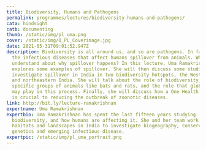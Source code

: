 ```yaml
---
title: Biodiversity, Humans and Pathogens
permalink: programmes/lectures/biodiversity-humans-and-pathogens/
cata: hindsight
catb: documenting
thumb: /static/img/pl_uma.png
cover: /static/img/Q_PL_Coverimage.jpg
date: 2021-05-31T09:01:52.947Z
description: Biodiversity is all around us, and so are pathogens. In fact 70% of
  the infectious diseases that affect humans spillover from animals. What do we
  understand about why spillover happens? In this lecture, Uma Ramakrishnan
  explores some examples of spillover. She will then discuss some studies to
  investigate spillover in India in two biodiversity hotspots, the Western ghats
  and northeastern India. She will talk about the role of biodiversity, and
  specific groups of animals like bats and rats, and the role that global change
  may play in this process. Finally, she will discuss how a One Health approach
  is crucial to reducing the outbreak of zoonotic diseases.
link: http://bit.ly/lecture-ramakrishnan
expertname: Uma Ramakrishnan
expertbio: Uma Ramakrishnan has spent the last fifteen years studying
  biodiversity, and how humans are affecting it. She and her team work across
  habitats and landscapes in India to investigate biogeography, conservation
  genetics and emerging infectious disease.
expertpic: /static/img/pl_uma_portrait.png
---
```

